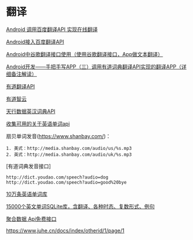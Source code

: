 # 翻译


[Android 调用百度翻译API 实现在线翻译](https://blog.csdn.net/Davey_Zhou/article/details/83212666)  

[Android接入百度翻译API](https://download.csdn.net/download/highboys/9599342)  

[Android中谷歌翻译接口使用（使用谷歌翻译接口，App做文本翻译）](https://blog.csdn.net/NewActivity/article/details/102562096)  

[Android开发——手把手写APP（三）调用有道词典翻译API实现的翻译APP（详细备注解读）](https://blog.csdn.net/weixin_42247720/article/details/97383043)  

[有道翻译API](http://fanyi.youdao.com/openapi)  

[有道智云](https://ai.youdao.com/gw.s#/)  



[天行数据英汉词典API](https://www.tianapi.com/apiview/49)  

[收集可用的关于英语单词api](https://blog.csdn.net/chemmuxin1993/article/details/52588074)  

扇贝单词发音(https://www.shanbay.com/)：
~~~
1. 美式：http://media.shanbay.com/audio/us/%s.mp3
2. 英式：http://media.shanbay.com/audio/uk/%s.mp3
~~~

[有道词典发音接口]
~~~
http://dict.youdao.com/speech?audio=dog 
http://dict.youdao.com/speech?audio=good%20bye 
~~~

[10万条英语单词库](https://download.csdn.net/download/waynehu1991/10705498)  

[15000个英文单词SQLite库，含翻译、各种时态、复数形式、例句](https://download.csdn.net/download/chen_ice/8757337)  

[聚合数据 Api免费接口](https://www.juhe.cn/)  

https://www.juhe.cn/docs/index/otherid/1/page/1



